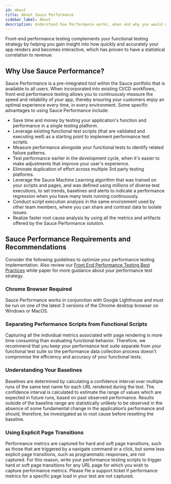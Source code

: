 ```yaml
---
id: about
title: About Sauce Performance
sidebar_label: About
description: Understand how Performance works, when and why you would use it, benefits you gain from it, requirements and restrictions.
---
```


Front-end performance testing complements your functional testing strategy by helping you gain insight into how quickly and accurately your app renders and becomes interactive, which has proven to have a statistical correlation to revenue.

## Why Use Sauce Performance?

Sauce Performance is a pre-integrated tool within the Sauce portfolio that is available to all users. When incorporated into existing CI/CD workflows, front end performance testing allows you to continuously measure the speed and reliability of your app, thereby ensuring your customers enjoy an optimal experience every time, in every environment. Some specific advantages to using Sauce Performance include:

* Save time and money by testing your application's function and performance in a single testing platform.
* Leverage existing functional test scripts (that are validated and executing well) as a starting point to implement performance test scripts.
* Measure performance alongside your functional tests to identify related failure patterns.
* Test performance earlier in the development cycle, when it's easier to make adjustments that improve your user's experience.
* Eliminate duplication of effort across multiple 3rd party testing platforms.
* Leverage the Sauce Machine Learning algorithm that was trained on your scripts and pages, and was defined using millions of diverse test executions, to set trends, baselines and alerts to indicate a performance regression when you have many tests running continuously.
* Conduct script execution analysis in the same environment used by other team members, where you can share and contrast data to isolate issues.
* Realize faster root cause analysis by using all the metrics and artifacts offered by the Sauce Performance solution.

## Sauce Performance Requirements and Recommendations

Consider the following guidelines to optimize your performance testing implementation. Also review our [Front End Performance Testing Best Practices](https://saucelabs.com/assets/3we4HgHTuTo2MqfslOTPRo/53e1cb42d6d01478c30f4bb3838299eb/Best_Practices_for_Front-End_Performance_Testing_WP.pdf) white paper for more guidance about your performance test strategy.

### Chrome Browser Required

Sauce Performance works in conjunction with Google Lighthouse and must be run on one of the latest 3 versions of the Chrome desktop browser on Windows or MacOS.

### Separating Performance Scripts from Functional Scripts

Capturing all the individual metrics associated with page rendering is more time consuming than evaluating functional behavior. Therefore, we recommend that you keep your performance test suite separate from your functional test suite so the performance data collection process doesn't compromise the efficiency and accuracy of your functional tests.

### Understanding Your Baselines

Baselines are determined by calculating a confidence interval over multiple runs of the same test name for each URL rendered during the test. The confidence interval is calculated to estimate the range of values which are expected in future runs, based on past observed performance. Results outside of the baseline range are statistically unlikely to be observed in the absence of some fundamental change in the application’s performance and should, therefore, be investigated as to root cause before resetting the baseline.

### Using Explicit Page Transitions

Performance metrics are captured for hard and soft page transitions, such as those that are triggered by a navigate command or a click, but some less explicit page transitions, such as programmatic responses, are not captured. For this reason, write your performance testing scripts to trigger hard or soft page transitions for any URL page for which you wish to capture performance metrics. Please file a support ticket if performance metrics for a specific page load in your test are not captured.
